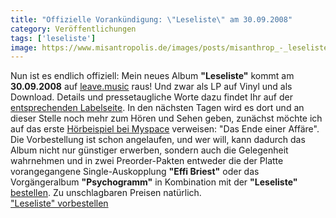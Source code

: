```yaml
---
title: "Offizielle Vorankündigung: \"Leseliste\" am 30.09.2008"
category: Veröffentlichungen
tags: ['leseliste']
image: https://www.misantropolis.de/images/posts/misanthrop_-_leseliste_banner_stat_250px.jpg
---
```


Nun ist es endlich offiziell: Mein neues Album **"Leseliste"** kommt am **30.09.2008** auf [leave.music](http://www.leavemusic.de) raus! Und zwar als LP auf Vinyl und als Download. Details und pressetaugliche Worte dazu findet Ihr auf der [entsprechenden Labelseite](http://www.leavemusic.de/live/leavemusic/index.php?content=12&artikel_id=51). In den nächsten Tagen wird es dort und an dieser Stelle noch mehr zum Hören und Sehen geben, zunächst möchte ich auf das erste [Hörbeispiel bei Myspace](http://www.myspace.com/misantropolis) verweisen: "Das Ende einer Affäre".  
Die Vorbestellung ist schon angelaufen, und wer will, kann dadurch das Album nicht nur günstiger erwerben, sondern auch die Gelegenheit wahrnehmen und in zwei Preorder-Pakten entweder die der Platte vorangegangene Single-Auskopplung **"Effi Briest"** oder das Vorgängeralbum **"Psychogramm"** in Kombination mit der **"Leseliste"** [bestellen](http://www.leavemusic.de/live/leavemusic/index.php?content=152). Zu unschlagbaren Preisen natürlich.  
["Leseliste" vorbestellen](http://www.leavemusic.de/live/leavemusic/index.php?content=152)